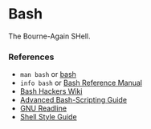 # Bash

The Bourne-Again SHell.

### References

- `man bash` or [bash](http://manpages.debian.org/cgi-bin/man.cgi?query=bash&apropos=0&sektion=0&manpath=Debian+8+jessie&format=html&locale=en)
- `info bash` or [Bash Reference Manual](https://www.gnu.org/software/bash/manual/bashref.html)
- [Bash Hackers Wiki](http://wiki.bash-hackers.org)
- [Advanced Bash-Scripting Guide](http://www.tldp.org/LDP/abs/html/abs-guide.html)
- [GNU Readline](https://en.wikipedia.org/wiki/GNU_Readline)
- [Shell Style Guide](https://google.github.io/styleguide/shell.xml)
